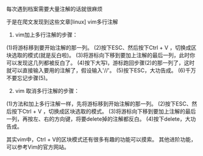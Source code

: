 每次遇到档案需要大量注解的话就很麻烦

于是在爬文发现到这些文章[linux] vim多行注解

1. vim加上多行注解的步骤：

(1)将游标移到要开始注解的那一列。
(2)按下ESC、然后按下Ctrl + V ，切换成区块选取的模式(就是反白啦)。
(3)将游标向下移到要加上注解的最后一列，此时你可以发现这几列都被反白了。
(4)按下大写I，游标跑回步骤(2)的那一列了，这时就可以直接输入要用的注解了，假设输入'//'。
(5)按下ESC，大功告成。
(6)千万不要忘记步骤(5)。

2. vim 取消多行注解的步骤：

(1)方法和加上多行注解一样，先将游标移到开始注解的那一列。
(2)按下ESC、然后按下Ctrl + V ，切换成区块选取的模式。
(3)将游标向下移到要加上注解的最后一列，再按左、右的方向键，将要delete掉的注解都反白。
(4)按下delete，大功告成。

其实vim中，Ctrl + V的区块模式还有很多有趣的功能可以摸索。
其他进阶功能，可以参考Vim的官方网站。
